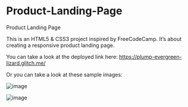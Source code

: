 # Product-Landing-Page
Product Landing Page


This is an HTML5 & CSS3 project inspired by FreeCodeCamp. 
It’s about creating a responsive product landing page. 

You can take a look at the deployed link here: 
https://plump-evergreen-lizard.glitch.me/


Or you can take a look at these sample images:

![image](https://user-images.githubusercontent.com/72417447/142729133-d2d2eace-7790-49c9-a39b-7a325657a4f3.png)

![image](https://user-images.githubusercontent.com/72417447/142729141-e6dd9c7e-109d-4c0a-9747-c5d445948a35.png)



